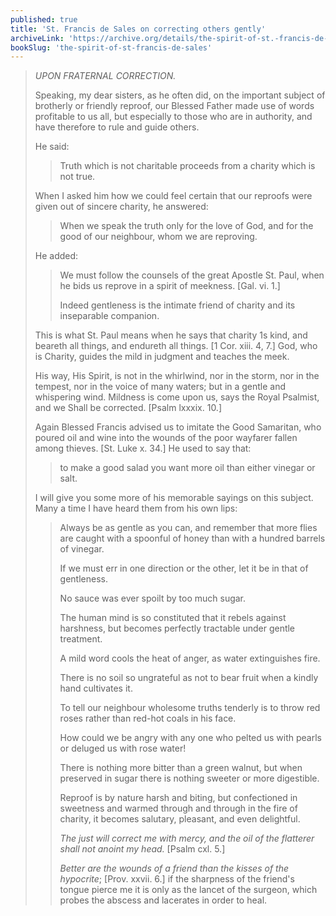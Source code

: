 ```yaml
---
published: true
title: 'St. Francis de Sales on correcting others gently'
archiveLink: 'https://archive.org/details/the-spirit-of-st.-francis-de-sales/page/80?view=theater'
bookSlug: 'the-spirit-of-st-francis-de-sales'
---
```


> *UPON FRATERNAL CORRECTION.*
> 
> Speaking, my dear sisters, as he often did, on the important subject of brotherly or friendly reproof, our Blessed Father made use of words profitable to us all, but especially to those who are in authority, and have therefore to rule and guide others.
> 
> He said:
> 
>> Truth which is not charitable proceeds from a charity which is not true.
> 
> When I asked him how we could feel certain that our reproofs were given out of sincere charity, he answered:
> 
>> When we speak the truth only for the love of God, and for the good of our neighbour, whom we are reproving.
> 
> He added:
> 
>> We must follow the counsels of the great Apostle St. Paul, when he bids us reprove in a spirit of meekness. [Gal. vi. 1.]
>> 
>> Indeed gentleness is the intimate friend of charity and its inseparable companion.
> 
> This is what St. Paul means when he says that charity 1s kind, and beareth all things, and endureth all things. [1 Cor. xiii. 4, 7.] God, who is Charity, guides the mild in judgment and teaches the meek.
> 
> His way, His Spirit, is not in the whirlwind, nor in the storm, nor in the tempest, nor in the voice of many waters; but in a gentle and whispering wind. Mildness is come upon us, says the Royal Psalmist, and we Shall be corrected. [Psalm lxxxix. 10.]
> 
> Again Blessed Francis advised us to imitate the Good Samaritan, who poured oil and wine into the wounds of the poor wayfarer fallen among thieves. [St. Luke x. 34.] He used to say that:
> 
>> to make a good salad you want more oil than either vinegar or salt.
> 
> I will give you some more of his memorable sayings on this subject. Many a time I have heard them from his own lips:
> 
>> Always be as gentle as you can, and remember that more flies are caught with a spoonful of honey than with a hundred barrels of vinegar.
>> 
>> If we must err in one direction or the other, let it be in that of gentleness.
>> 
>> No sauce was ever spoilt by too much sugar.
>> 
>> The human mind is so constituted that it rebels against harshness, but becomes perfectly tractable under gentle treatment.
>> 
>> A mild word cools the heat of anger, as water extinguishes fire.
>> 
>> There is no soil so ungrateful as not to bear fruit when a kindly hand cultivates it.
>> 
>> To tell our neighbour wholesome truths tenderly is to throw red roses rather than red-hot coals in his face.
>> 
>> How could we be angry with any one who pelted us with pearls or deluged us with rose water!
>> 
>> There is nothing more bitter than a green walnut, but when preserved in sugar there is nothing sweeter or more digestible.
>> 
>> Reproof is by nature harsh and biting, but confectioned in sweetness and warmed through and through in the fire of charity, it becomes salutary, pleasant, and even delightful.
>> 
>> *The just will correct me with mercy, and the oil of the flatterer shall not anoint my head.* [Psalm cxl. 5.]
>> 
>> *Better are the wounds of a friend than the kisses of the hypocrite*; [Prov. xxvii. 6.] if the sharpness of the friend's tongue pierce me it is only as the lancet of the surgeon, which probes the abscess and lacerates in order to heal.